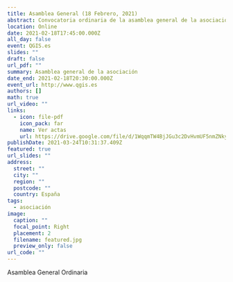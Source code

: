```yaml
---
title: Asamblea General (18 Febrero, 2021)
abstract: Convocatoria ordinaria de la asamblea general de la asociación
location: Online
date: 2021-02-18T17:45:00.000Z
all_day: false
event: QGIS.es
slides: ""
draft: false
url_pdf: ""
summary: Asamblea general de la asociación
date_end: 2021-02-18T20:30:00.000Z
event_url: http://www.qgis.es
authors: []
math: true
url_video: ""
links:
  - icon: file-pdf
    icon_pack: far
    name: Ver actas
    url: https://drive.google.com/file/d/1WqqmTW4BjJGu3c2DvHvmUF5nmZNkyNeQ/view?usp=sharing
publishDate: 2021-03-24T10:31:37.409Z
featured: true
url_slides: ""
address:
  street: ""
  city: ""
  region: ""
  postcode: ""
  country: España
tags:
  - asociación
image:
  caption: ""
  focal_point: Right
  placement: 2
  filename: featured.jpg
  preview_only: false
url_code: ""
---
```

Asamblea General Ordinaria